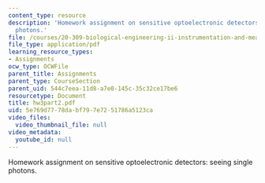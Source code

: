```yaml
---
content_type: resource
description: 'Homework assignment on sensitive optoelectronic detectors: seeing single
  photons.'
file: /courses/20-309-biological-engineering-ii-instrumentation-and-measurement-fall-2006/5e769d7778dabf797e7251786a5123ca_hw3part2.pdf
file_type: application/pdf
learning_resource_types:
- Assignments
ocw_type: OCWFile
parent_title: Assignments
parent_type: CourseSection
parent_uid: 544c7eea-11d8-a7e0-145c-35c32ce17be6
resourcetype: Document
title: hw3part2.pdf
uid: 5e769d77-78da-bf79-7e72-51786a5123ca
video_files:
  video_thumbnail_file: null
video_metadata:
  youtube_id: null
---
```

Homework assignment on sensitive optoelectronic detectors: seeing single photons.